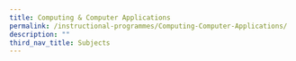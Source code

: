 ```yaml
---
title: Computing & Computer Applications
permalink: /instructional-programmes/Computing-Computer-Applications/
description: ""
third_nav_title: Subjects
---
```


